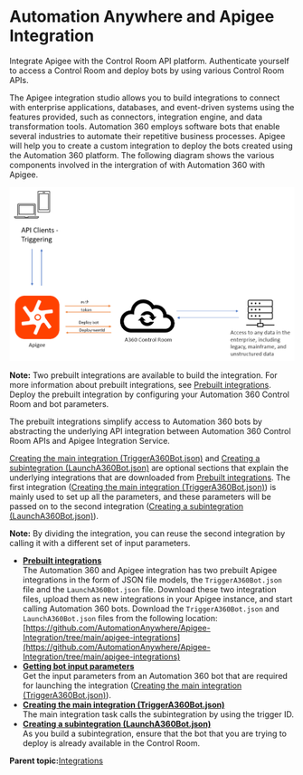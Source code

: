 # Automation Anywhere and Apigee Integration

Integrate Apigee with the Control Room API platform. Authenticate yourself to access a Control Room and deploy bots by using various Control Room APIs.

The Apigee integration studio allows you to build integrations to connect with enterprise applications, databases, and event-driven systems using the features provided, such as connectors, integration engine, and data transformation tools. Automation 360 employs software bots that enable several industries to automate their repetitive business processes. Apigee will help you to create a custom integration to deploy the bots created using the Automation 360 platform. The following diagram shows the various components involved in the intergration of with Automation 360 with Apigee.

![](images/A360-Apigee-Integration.png)

**Note:** Two prebuilt integrations are available to build the integration. For more information about prebuilt integrations, see [Prebuilt integrations](integration-json-files.md). Deploy the prebuilt integration by configuring your Automation 360 Control Room and bot parameters.

The prebuilt integrations simplify access to Automation 360 bots by abstracting the underlying API integration between Automation 360 Control Room APIs and Apigee Integration Service.

[Creating the main integration \(TriggerA360Bot.json\)](creating-main-integration.md) and [Creating a subintegration \(LaunchA360Bot.json\)](creating-sub-integration.md) are optional sections that explain the underlying integrations that are downloaded from [Prebuilt integrations](integration-json-files.md). The first integration \([Creating the main integration \(TriggerA360Bot.json\)](creating-main-integration.md)\) is mainly used to set up all the parameters, and these parameters will be passed on to the second integration \([Creating a subintegration \(LaunchA360Bot.json\)](creating-sub-integration.md)\).

**Note:** By dividing the integration, you can reuse the second integration by calling it with a different set of input parameters.

-   **[Prebuilt integrations](../readme/integration-json-files.md)**  
The Automation 360 and Apigee integration has two prebuilt Apigee integrations in the form of JSON file models, the `TriggerA360Bot.json` file and the `LaunchA360Bot.json` file. Download these two integration files, upload them as new integrations in your Apigee instance, and start calling Automation 360 bots. Download the `TriggerA360Bot.json` and `LaunchA360Bot.json` files from the following location: [https://github.com/AutomationAnywhere/Apigee-Integration/tree/main/apigee-integrations](https://github.com/AutomationAnywhere/Apigee-Integration/tree/main/apigee-integrations)
-   **[Getting bot input parameters](../readme/getting-bot-input-parameters.md)**  
Get the input parameters from an Automation 360 bot that are required for launching the integration \([Creating the main integration \(TriggerA360Bot.json\)](creating-main-integration.md)\).
-   **[Creating the main integration \(TriggerA360Bot.json\)](../readme/creating-main-integration.md)**  
The main integration task calls the subintegration by using the trigger ID.
-   **[Creating a subintegration \(LaunchA360Bot.json\)](../readme/creating-sub-integration.md)**  
As you build a subintegration, ensure that the bot that you are trying to deploy is already available in the Control Room.

**Parent topic:**[Integrations](../../enterprise/topics/aae-client/bot-creator/customizing-an-automation-client/integrations.md)

